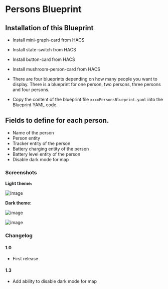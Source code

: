 # Persons Blueprint

## Installation of this Blueprint
- Install mini-graph-card from HACS
- Install state-switch from HACS
- Install button-card from HACS
- Install mushroom-person-card from HACS

- There are four blueprints depending on how many people you want to display.  There is a blueprint for one person, two persons, three persons and four persons.

- Copy the content of the blueprint file `xxxxPersonsBlueprint.yaml` into the Blueprint YAML code.

 ## Fields to define for each person.
 - Name of the person
 - Person entity
 - Tracker entity of the person
 - Battery charging entity of the person
 - Battery level entity of the person
 - Disable dark mode for map

### Screenshots
**Light theme:**<br>

![image](https://user-images.githubusercontent.com/83040228/160008861-12adeb04-b0f9-4f3e-a6d1-64bb5986c817.jpeg)


**Dark theme:**<br>

![image](https://user-images.githubusercontent.com/83040228/160008884-f916e369-00fd-44d1-919c-b4639bf93c44.jpeg)

![image](https://user-images.githubusercontent.com/83040228/160008905-7d0e2988-2104-453a-b1f2-df49bedfddf3.jpeg)


### Changelog
#### 1.0
- First release

#### 1.3

- Add ability to disable dark mode for map

